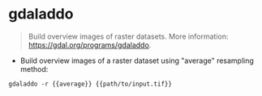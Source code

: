 # gdaladdo

> Build overview images of raster datasets.
> More information: <https://gdal.org/programs/gdaladdo>.

- Build overview images of a raster dataset using "average" resampling method:

`gdaladdo -r {{average}} {{path/to/input.tif}}`
